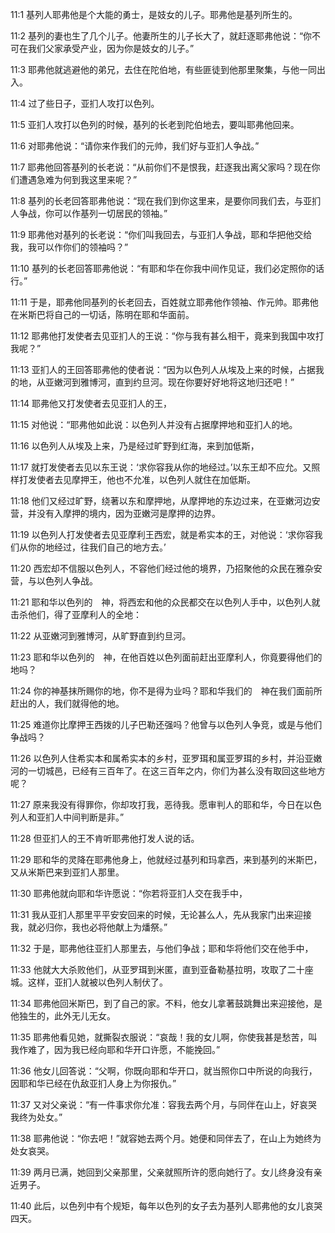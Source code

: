 <a id="1"></a>11:1  基列人耶弗他是个大能的勇士，是妓女的儿子。耶弗他是基列所生的。  

<a id="2"></a>11:2  基列的妻也生了几个儿子。他妻所生的儿子长大了，就赶逐耶弗他说：“你不可在我们父家承受产业，因为你是妓女的儿子。”  

<a id="3"></a>11:3  耶弗他就逃避他的弟兄，去住在陀伯地，有些匪徒到他那里聚集，与他一同出入。  

<a id="4"></a>11:4  过了些日子，亚扪人攻打以色列。  

<a id="5"></a>11:5  亚扪人攻打以色列的时候，基列的长老到陀伯地去，要叫耶弗他回来。  

<a id="6"></a>11:6  对耶弗他说：“请你来作我们的元帅，我们好与亚扪人争战。”  

<a id="7"></a>11:7  耶弗他回答基列的长老说：“从前你们不是恨我，赶逐我出离父家吗？现在你们遭遇急难为何到我这里来呢？”  

<a id="8"></a>11:8  基列的长老回答耶弗他说：“现在我们到你这里来，是要你同我们去，与亚扪人争战，你可以作基列一切居民的领袖。”  

<a id="9"></a>11:9  耶弗他对基列的长老说：“你们叫我回去，与亚扪人争战，耶和华把他交给我，我可以作你们的领袖吗？”  

<a id="10"></a>11:10  基列的长老回答耶弗他说：“有耶和华在你我中间作见证，我们必定照你的话行。”　  

<a id="11"></a>11:11  于是，耶弗他同基列的长老回去，百姓就立耶弗他作领袖、作元帅。耶弗他在米斯巴将自己的一切话，陈明在耶和华面前。  

<a id="12"></a>11:12  耶弗他打发使者去见亚扪人的王说：“你与我有甚么相干，竟来到我国中攻打我呢？”  

<a id="13"></a>11:13  亚扪人的王回答耶弗他的使者说：“因为以色列人从埃及上来的时候，占据我的地，从亚嫩河到雅博河，直到约旦河。现在你要好好地将这地归还吧！”  

<a id="14"></a>11:14  耶弗他又打发使者去见亚扪人的王，  

<a id="15"></a>11:15  对他说：“耶弗他如此说：以色列人并没有占据摩押地和亚扪人的地。  

<a id="16"></a>11:16  以色列人从埃及上来，乃是经过旷野到红海，来到加低斯，  

<a id="17"></a>11:17  就打发使者去见以东王说：‘求你容我从你的地经过。’以东王却不应允。又照样打发使者去见摩押王，他也不允准，以色列人就住在加低斯。  

<a id="18"></a>11:18  他们又经过旷野，绕著以东和摩押地，从摩押地的东边过来，在亚嫩河边安营，并没有入摩押的境内，因为亚嫩河是摩押的边界。  

<a id="19"></a>11:19  以色列人打发使者去见亚摩利王西宏，就是希实本的王，对他说：‘求你容我们从你的地经过，往我们自己的地方去。’  

<a id="20"></a>11:20  西宏却不信服以色列人，不容他们经过他的境界，乃招聚他的众民在雅杂安营，与以色列人争战。  

<a id="21"></a>11:21  耶和华以色列的　神，将西宏和他的众民都交在以色列人手中，以色列人就击杀他们，得了亚摩利人的全地：  

<a id="22"></a>11:22  从亚嫩河到雅博河，从旷野直到约旦河。  

<a id="23"></a>11:23  耶和华以色列的　神，在他百姓以色列面前赶出亚摩利人，你竟要得他们的地吗？  

<a id="24"></a>11:24  你的神基抹所赐你的地，你不是得为业吗？耶和华我们的　神在我们面前所赶出的人，我们就得他的地。  

<a id="25"></a>11:25  难道你比摩押王西拨的儿子巴勒还强吗？他曾与以色列人争竞，或是与他们争战吗？  

<a id="26"></a>11:26  以色列人住希实本和属希实本的乡村，亚罗珥和属亚罗珥的乡村，并沿亚嫩河的一切城邑，已经有三百年了。在这三百年之内，你们为甚么没有取回这些地方呢？  

<a id="27"></a>11:27  原来我没有得罪你，你却攻打我，恶待我。愿审判人的耶和华，今日在以色列人和亚扪人中间判断是非。”  

<a id="28"></a>11:28  但亚扪人的王不肯听耶弗他打发人说的话。  

<a id="29"></a>11:29  耶和华的灵降在耶弗他身上，他就经过基列和玛拿西，来到基列的米斯巴，又从米斯巴来到亚扪人那里。  

<a id="30"></a>11:30  耶弗他就向耶和华许愿说：“你若将亚扪人交在我手中，  

<a id="31"></a>11:31  我从亚扪人那里平平安安回来的时候，无论甚么人，先从我家门出来迎接我，就必归你，我也必将他献上为燔祭。”  

<a id="32"></a>11:32  于是，耶弗他往亚扪人那里去，与他们争战；耶和华将他们交在他手中，  

<a id="33"></a>11:33  他就大大杀败他们，从亚罗珥到米匿，直到亚备勒基拉明，攻取了二十座城。这样，亚扪人就被以色列人制伏了。  

<a id="34"></a>11:34  耶弗他回米斯巴，到了自己的家。不料，他女儿拿著鼓跳舞出来迎接他，是他独生的，此外无儿无女。  

<a id="35"></a>11:35  耶弗他看见她，就撕裂衣服说：“哀哉！我的女儿啊，你使我甚是愁苦，叫我作难了，因为我已经向耶和华开口许愿，不能挽回。”  

<a id="36"></a>11:36  他女儿回答说：“父啊，你既向耶和华开口，就当照你口中所说的向我行，因耶和华已经在仇敌亚扪人身上为你报仇。”  

<a id="37"></a>11:37  又对父亲说：“有一件事求你允准：容我去两个月，与同伴在山上，好哀哭我终为处女。”  

<a id="38"></a>11:38  耶弗他说：“你去吧！”就容她去两个月。她便和同伴去了，在山上为她终为处女哀哭。  

<a id="39"></a>11:39  两月已满，她回到父亲那里，父亲就照所许的愿向她行了。女儿终身没有亲近男子。  

<a id="40"></a>11:40  此后，以色列中有个规矩，每年以色列的女子去为基列人耶弗他的女儿哀哭四天。  
